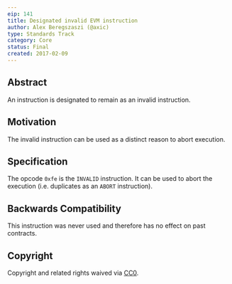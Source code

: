 ```yaml
---
eip: 141
title: Designated invalid EVM instruction
author: Alex Beregszaszi (@axic)
type: Standards Track
category: Core
status: Final
created: 2017-02-09
---
```


## Abstract

An instruction is designated to remain as an invalid instruction.

## Motivation

The invalid instruction can be used as a distinct reason to abort execution.

## Specification

The opcode `0xfe` is the `INVALID` instruction. It can be used to abort the execution (i.e. duplicates as an `ABORT` instruction).

## Backwards Compatibility

This instruction was never used and therefore has no effect on past contracts.

## Copyright

Copyright and related rights waived via [CC0](https://creativecommons.org/publicdomain/zero/1.0/).
